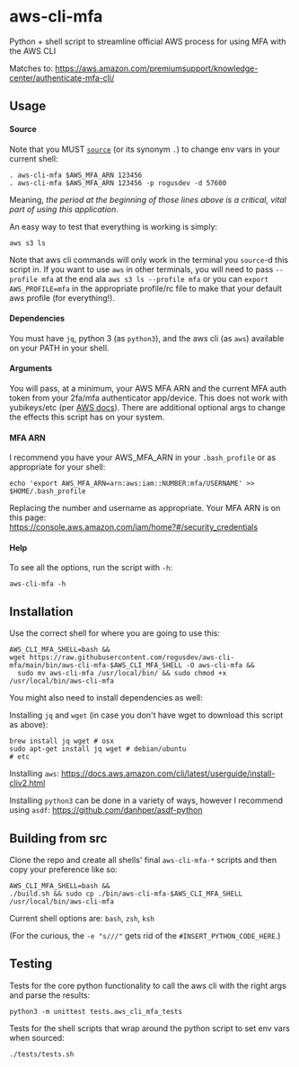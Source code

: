 # aws-cli-mfa
Python + shell script to streamline official AWS process for using MFA with the AWS CLI

Matches to: https://aws.amazon.com/premiumsupport/knowledge-center/authenticate-mfa-cli/

## Usage

#### Source
Note that you MUST [`source`](https://linuxize.com/post/bash-source-command/) (or its synonym `.`) to change env vars in your current shell:

    . aws-cli-mfa $AWS_MFA_ARN 123456
    . aws-cli-mfa $AWS_MFA_ARN 123456 -p rogusdev -d 57600

Meaning, *the period at the beginning of those lines above is a critical, vital part of using this application*.

An easy way to test that everything is working is simply:

    aws s3 ls

Note that aws cli commands will only work in the terminal you `source`-d this script in. If you want to use `aws` in other terminals, you will need to pass `--profile mfa` at the end ala `aws s3 ls --profile mfa` or you can `export AWS_PROFILE=mfa` in the appropriate profile/rc file to make that your default aws profile (for everything!).

#### Dependencies
You must have `jq`, python 3 (as `python3`), and the aws cli (as `aws`) available on your PATH in your shell.

#### Arguments
You will pass, at a minimum, your AWS MFA ARN and the current MFA auth token from your 2fa/mfa authenticator app/device. This does not work with yubikeys/etc (per [AWS docs](https://aws.amazon.com/premiumsupport/knowledge-center/authenticate-mfa-cli/)). There are additional optional args to change the effects this script has on your system.

#### MFA ARN
I recommend you have your AWS_MFA_ARN in your `.bash_profile` or as appropriate for your shell:

    echo 'export AWS_MFA_ARN=arn:aws:iam::NUMBER:mfa/USERNAME' >> $HOME/.bash_profile

Replacing the number and username as appropriate. Your MFA ARN is on this page:\
https://console.aws.amazon.com/iam/home?#/security_credentials

#### Help
To see all the options, run the script with `-h`:

    aws-cli-mfa -h

## Installation
Use the correct shell for where you are going to use this:

    AWS_CLI_MFA_SHELL=bash &&
    wget https://raw.githubusercontent.com/rogusdev/aws-cli-mfa/main/bin/aws-cli-mfa-$AWS_CLI_MFA_SHELL -O aws-cli-mfa &&
      sudo mv aws-cli-mfa /usr/local/bin/ && sudo chmod +x /usr/local/bin/aws-cli-mfa

You might also need to install dependencies as well:

Installing `jq` and `wget` (in case you don't have wget to download this script as above):

    brew install jq wget # osx
    sudo apt-get install jq wget # debian/ubuntu
    # etc

Installing `aws`: https://docs.aws.amazon.com/cli/latest/userguide/install-cliv2.html

Installing `python3` can be done in a variety of ways, however I recommend using `asdf`: https://github.com/danhper/asdf-python

## Building from src
Clone the repo and create all shells' final `aws-cli-mfa-*` scripts and then copy your preference like so:

    AWS_CLI_MFA_SHELL=bash &&
    ./build.sh && sudo cp ./bin/aws-cli-mfa-$AWS_CLI_MFA_SHELL /usr/local/bin/aws-cli-mfa

Current shell options are: `bash`, `zsh`, `ksh`

(For the curious, the `-e "s///"` gets rid of the `#INSERT_PYTHON_CODE_HERE`.)

## Testing
Tests for the core python functionality to call the aws cli with the right args and parse the results:

    python3 -m unittest tests.aws_cli_mfa_tests

Tests for the shell scripts that wrap around the python script to set env vars when sourced:

    ./tests/tests.sh
